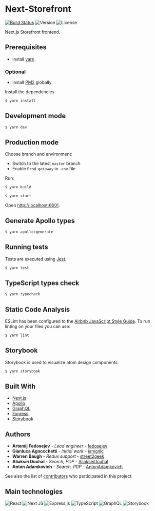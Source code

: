 # Next-Storefront

[![Build Status](https://jenkins.autorama.co.uk/buildStatus/icon?job=next-storefront%2Fdevelop&config=BuildBadge)](https://jenkins.autorama.co.uk/job/next-storefront/job/develop/)
![Version](https://img.shields.io/badge/dynamic/json?color=blue&label=version&prefix=v&query=%24.version&url=https%3A%2F%2Fe49ee07a33e40aab8c7c4b39816a12eb6734f2f0%40raw.githubusercontent.com%2FAutorama%2Fnext-storefront%2Fdevelop%2Fpackage.json)
![License](https://img.shields.io/badge/dynamic/json?color=888&label=license&query=%24.license&url=https%3A%2F%2Fe49ee07a33e40aab8c7c4b39816a12eb6734f2f0%40raw.githubusercontent.com%2FAutorama%2Fnext-storefront%2Fdevelop%2Fpackage.json)

Next.js Storefront frontend.

## Prerequisites

- Install [yarn](https://yarnpkg.com/lang/en/docs/install).

### Optional

- Install [PM2](https://pm2.keymetrics.io/docs/usage/quick-start/) globally.

Install the dependencies

```sh
$ yarn install
```

## Development mode

```sh
$ yarn dev
```

## Production mode

Choose branch and environment:

- Switch to the latest `master` branch
- Enable `Prod gateway` in `.env` file

Run:

```sh
$ yarn build

$ yarn start
```

Open [http://localhost:6601](http://localhost:6601).

## Generate Apollo types

```sh
$ yarn apollo:generate
```

## Running tests

Tests are executed using [Jest](https://jestjs.io/).

```sh
$ yarn test
```

## TypeScript types check

```sh
$ yarn typecheck
```

## Static Code Analysis

ESLint has been configured to the [Airbnb JavaScript Style Guide](https://github.com/airbnb/javascript). To run linting on your files you can use:

```sh
$ yarn lint
```

## Storybook

Storybook is used to visualize atom design components:

```sh
$ yarn storybook
```

## Built With

- [Next.js](https://nextjs.org/)
- [Apollo](https://www.apollographql.com/)
- [GraphQL](https://graphql.org/)
- [Express](https://expressjs.com/)
- [Storybook](https://storybook.js.org/)

## Authors

- **Artemij Fedosejev** - _Lead engineer_ - [fedosejev](https://github.com/fedosejev)
- **Gianluca Agnocchetti** - _Initial work_ - [iamgnlc](https://github.com/iamgnlc)
- **Warren Baugh** - _Redux support_ - [street2geek](https://github.com/street2geek)
- **Aliaksei Douhal** - _Search, PDP_ - [AliakseiDouhal](https://github.com/AliakseiDouhal)
- **Anton Adamkovich** - _Search, PDP_ - [AntonAdamkovich](https://github.com/AntonAdamkovich)

See also the list of
[contributors](https://github.com/Autorama/next-storefront/graphs/contributors)
who participated in this project.

## Main technologies

<img alt="React" src="https://img.shields.io/badge/react-%2320232a.svg?style=for-the-badge&logo=react&logoColor=%2361DAFB"/> <img alt="Next JS" src="https://img.shields.io/badge/next.js-%23000000.svg?style=for-the-badge&logo=next.js&logoColor=white"/> <img alt="Express.js" src="https://img.shields.io/badge/express.js-%23404d59.svg?style=for-the-badge&logo=express&logoColor=%2361DAFB"/> <img alt="TypeScript" src="https://img.shields.io/badge/typescript-%23007ACC.svg?style=for-the-badge&logo=typescript&logoColor=white"/> <img alt="GraphQL" src="https://img.shields.io/badge/-GraphQL-E10098?style=for-the-badge&logo=graphql&logoColor=white"/> <img alt="Storybook" src="https://img.shields.io/badge/Storybook-%23ff4785.svg?style=for-the-badge&logo=storybook&logoColor=white"/>
